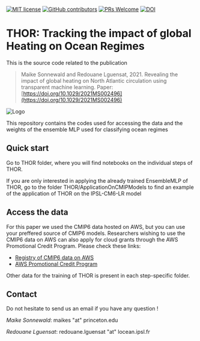 [![MIT
license](https://img.shields.io/badge/License-MIT-blue.svg)](https://github.com/maikejulie/DNN4Cli/blob/main/LICENSE/)
[![GitHub
contributors](https://img.shields.io/github/contributors/maikejulie/DNN4CLi)](https://github.com/maikejulie/DNN4Cli/graphs/contributors)
[![PRs
Welcome](https://img.shields.io/badge/PRs-welcome-yellow.svg)](https://makeapullrequest.com/)
[![DOI](http://img.shields.io/badge/DOI-10.1029/2021MS002496-B31B1B.svg)](https://doi.org/10.1029/2021MS002496)
<!--- [![GitHub
commits](https://img.shields.io/github/commits-since/maikejulie/DNN4cli/0.1.svg?color=orange)](https://GitHub.com/maikejulie/DNN4cli/commit/main/) --->

# THOR: Tracking the impact of global Heating on Ocean Regimes

This is the source code related to the publication
> Maike Sonnewald and Redouane Lguensat, 2021.
> Revealing the impact of global heating on North Atlantic circulation using transparent machine learning.
> Paper: [https://doi.org/10.1029/2021MS002496](https://doi.org/10.1029/2021MS002496)

![Logo](https://github.com/maikejulie/DNN4Cli/blob/main/figures/sketch.png?raw=true)

This repository contains the codes used for accessing the data and the weights of the ensemble MLP used for classifying ocean regimes

## Quick start

Go to THOR folder, where you will find notebooks on the individual steps of THOR. 

If you are only interested in applying the already trained EnsembleMLP of THOR, go to the folder THOR/ApplicationOnCMIPModels to find an example of the application of THOR on the IPSL-CM6-LR model

## Access the data

For this paper we used the CMIP6 data hosted on AWS, but you can use your preffered source of CMIP6 models. Researchers wishing to use the CMIP6 data on AWS can also apply for cloud grants through the AWS Promotional Credit Program. Please check these links:
* [Registry of CMIP6 data on AWS](https://registry.opendata.aws/cmip6/)
* [AWS Promotional Credit Program](https://aws.amazon.com/fr/government-education/sustainability-research-credits/)

Other data for the training of THOR is present in each step-specific folder.

## Contact

Do not hesitate to send us an email if you have any question !

*Maike Sonnewald*: maikes "at" princeton.edu

*Redouane Lguensat*: redouane.lguensat "at" locean.ipsl.fr

